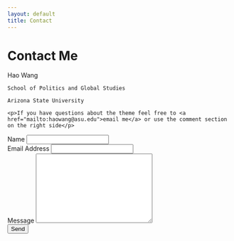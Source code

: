 ```yaml
---
layout: default
title: Contact
---
```


<div id="contact">
  <h1 class="pageTitle">Contact Me</h1>
  <div class="contactContent">
    <p>Hao Wang</p>
    
    School of Politics and Global Studies
    
    Arizona State University
    
    <p>If you have questions about the theme feel free to <a href="mailto:haowang@asu.edu">email me</a> or use the comment section on the right side</p>
  </div>
  <form action="http://formspree.io/hao.w.nju@gmail.com" method="POST">
    <label for="name">Name</label>    
    <input type="text" id="name" name="name" class="full-width"><br>
    <label for="email">Email Address</label>
    <input type="email" id="email" name="_replyto" class="full-width"><br>
    <label for="message">Message</label>
    <textarea name="message" id="message" cols="30" rows="10" class="full-width"></textarea><br>
    <input type="submit" value="Send" class="button">
  </form>
</div>
